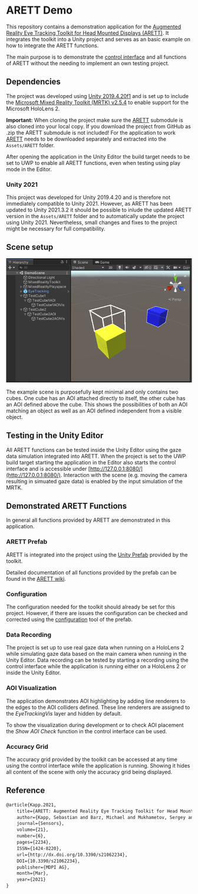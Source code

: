 # ARETT Demo

This repository contains a demonstration application for the [Augmented Reality Eye Tracking Toolkit for Head Mounted Displays (ARETT)](https://github.com/AR-Eye-Tracking-Toolkit/ARETT). It integrates the toolkit into a Unity project and serves as an basic example on how to integrate the ARETT functions.

The main purpose is to demonstrate the [control interface](https://github.com/AR-Eye-Tracking-Toolkit/ARETT/wiki/Control-Interface) and all functions of ARETT without the needing to implement an own testing project.

## Dependencies

The project was developed using [Unity 2019.4.20f1](https://unity3d.com/unity/whats-new/2019.4.20) and is set up to include the [Microsoft Mixed Reality Toolkit (MRTK) v2.5.4](https://github.com/microsoft/MixedRealityToolkit-Unity/releases/tag/v2.5.4) to enable support for the Microsoft HoloLens 2.

**Important:** When cloning the project make sure the [ARETT](https://github.com/AR-Eye-Tracking-Toolkit/ARETT) submodule is also cloned into your local copy. If you download the project from GitHub as .zip the ARETT submodule is not included! For the application to work [ARETT](https://github.com/AR-Eye-Tracking-Toolkit/ARETT) needs to be downloaded separately and extracted into the `Assets/ARETT` folder.

After opening the application in the Unity Editor the build target needs to be set to UWP to enable all ARETT functions, even when testing using play mode in the Editor.

### Unity 2021

This project was developed for Unity 2019.4.20 and is therefore not immediately compatible to Unity 2021. However, as ARETT has been updated to Unity 2021.3.2 it should be possible to inlude the updated ARETT version in the `Assets/ARETT` folder and to automatically update the project using Unity 2021. Nevertheless, small changes and fixes to the project might be necessary for full compatibility.


## Scene setup

![](SceneSetup.png)

The example scene is purposefully kept minimal and only contains two cubes. One cube has an AOI attached directly to itself, the other cube has an AOI defined above the cube. This shows the possibilities of both an AOI matching an object as well as an AOI defined independent from a visible object.


## Testing in the Unity Editor

All ARETT functions can be tested inside the Unity Editor using the gaze data simulation integrated into ARETT. When the project is set to the UWP build target starting the application in the Editor also starts the control interface and is accessible under [http://127.0.0.1:8080/](http://127.0.0.1:8080/). Interaction with the scene (e.g. moving the camera resulting in simuated gaze data) is enabled by the input simulation of the MRTK.


## Demonstrated ARETT Functions

In general all functions provided by ARETT are demonstrated in this application.

### ARETT Prefab

ARETT is integrated into the project using the [Unity Prefab](https://github.com/AR-Eye-Tracking-Toolkit/ARETT/wiki/Prefab-Overview) provided by the toolkit.

Detailed documentation of all functions provided by the prefab can be found in the [ARETT wiki](https://github.com/AR-Eye-Tracking-Toolkit/ARETT/wiki/Prefab-Overview).

### Configuration

The configuration needed for the toolkit should already be set for this project. However, if there are issues the configuration can be checked and corrected using the [configuration](https://github.com/AR-Eye-Tracking-Toolkit/ARETT/wiki/Configuration) tool of the prefab.

### Data Recording

The project is set up to use real gaze data when running on a HoloLens 2 while simulating gaze data based on the main camera when running in the Unity Editor. Data recording can be tested by starting a recording using the control interface while the application is running either on a HoloLens 2 or inside the Unity Editor.

### AOI Visualization

The application demonstrates AOI highlighting by adding line renderers to the edges to the AOI colliders defined. These line renderers are assigned to the _EyeTrackingVis_ layer and hidden by default.

To show the visualization during development or to check AOI placement the _Show AOI Check_ function in the control interface can be used.

### Accuracy Grid

The accuracy grid provided by the toolkit can be accessed at any time using the control interface while the application is running. Showing it hides all content of the scene with only the accuracy grid being displayed.

## Reference

```tex
@article{Kapp.2021,
    title={ARETT: Augmented Reality Eye Tracking Toolkit for Head Mounted Displays},
    author={Kapp, Sebastian and Barz, Michael and Mukhametov, Sergey and Sonntag, Daniel and Kuhn, Jochen},
    journal={Sensors},
    volume={21},
    number={6},
    pages={2234},
    ISSN={1424-8220},
    url={http://dx.doi.org/10.3390/s21062234},
    DOI={10.3390/s21062234},
    publisher={MDPI AG},
    month={Mar},
    year={2021}
}
```
